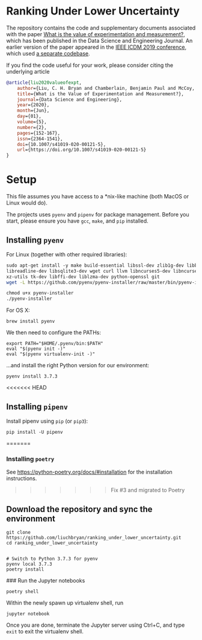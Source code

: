# Ranking Under Lower Uncertainty

The repository contains the code and supplementary documents associated 
with the paper [What is the value of experimentation and measurement?](https://link.springer.com/article/10.1007%2Fs41019-020-00121-5), 
which has been published in the Data Science and Engineering Journal. 
An earlier version of the paper appeared in the [IEEE ICDM 2019 conference](https://ieeexplore.ieee.org/document/8970749), which
used [a separate codebase](https://github.com/liuchbryan/value_of_experimentation).

If you find the code useful for your work, please consider citing the underlying article

```bibtex
@article{liu2020valueofexpt,
    author={Liu, C. H. Bryan and Chamberlain, Benjamin Paul and McCoy, Emma J.},
    title={What is the Value of Experimentation and Measurement?},
    journal={Data Science and Engineering},
    year={2020},
    month={Jun},
    day={01},
    volume={5},
    number={2},
    pages={152-167},
    issn={2364-1541},
    doi={10.1007/s41019-020-00121-5},
    url={https://doi.org/10.1007/s41019-020-00121-5}
}
```

# Setup
This file assumes you have access to a *nix-like machine (both MacOS or
Linux would do).

The projects uses `pyenv` and `pipenv` for package management.
Before you start, please ensure you have `gcc`, `make`, and `pip` installed.

## Installing `pyenv`

For Linux (together with other required libraries):

``` bash
sudo apt-get install -y make build-essential libssl-dev zlib1g-dev libbz2-dev \
libreadline-dev libsqlite3-dev wget curl llvm libncurses5-dev libncursesw5-dev \
xz-utils tk-dev libffi-dev liblzma-dev python-openssl git
wget -L https://github.com/pyenv/pyenv-installer/raw/master/bin/pyenv-installer | bash

chmod u+x pyenv-installer
./pyenv-installer
```

For OS X:
```
brew install pyenv
```

We then need to configure the PATHs:
```
export PATH="$HOME/.pyenv/bin:$PATH"
eval "$(pyenv init -)"
eval "$(pyenv virtualenv-init -)"
```

...and install the right Python version for our environment:
```
pyenv install 3.7.3
```

<<<<<<< HEAD
## Installing `pipenv`
Install pipenv using `pip` (or `pip3`):
```
pip install -U pipenv
```
=======
### Installing `poetry`
See https://python-poetry.org/docs/#installation for the installation instructions.

>>>>>>> Fix #3 and migrated to Poetry

## Download the repository and sync the environment
```
git clone https://github.com/liuchbryan/ranking_under_lower_uncertainty.git
cd ranking_under_lower_uncertainty


# Switch to Python 3.7.3 for pyenv
pyenv local 3.7.3
poetry install
```

### Run the Jupyter notebooks
```
poetry shell
```

Within the newly spawn up virtualenv shell, run
```
jupyter notebook
```

Once you are done, terminate the Jupyter server using Ctrl+C, and type `exit` to exit the virtualenv shell.  
 

